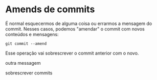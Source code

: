 # Amends de commits

É normal esquecermos de alguma coisa ou errarmos a mensagem do commit. Nesses casos, podemos "amendar" o commit com novos conteúdos e mensagens:

`git commit --amend`

Esse operação vai sobrescrever o commit anterior com o novo.

outra messagem

sobrescrever commits

